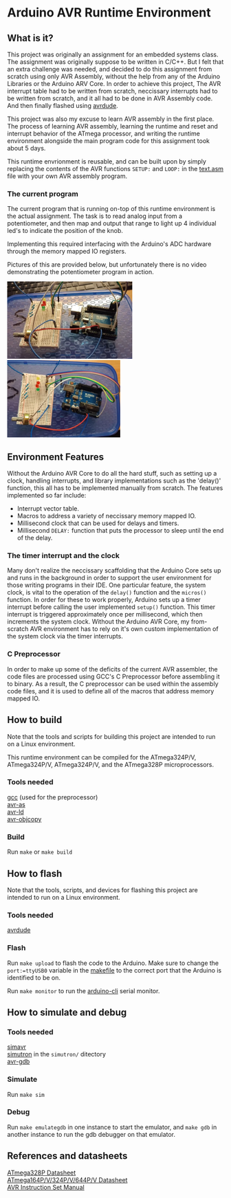 # Arduino AVR Runtime Environment




## What is it?
This project was originally an assignment for an embedded systems class. The assignment was originally suppose to be written in C/C++. But I felt that an extra challenge was needed, and decided to do this assignment from scratch using only AVR Assembly, without the help from any of the Arduino Libraries or the Arduino ARV Core. In order to achieve this project, The AVR interrupt table had to be written from scratch, neccissary interrupts had to be written from scratch, and it all had to be done in AVR Assembly code. And then finally flashed using [avrdude](https://github.com/avrdudes/avrdude).

This project was also my excuse to learn AVR assembly in the first place. The process of learning AVR assembly, learning the runtime and reset and interrupt behavior of the ATmega processor, and writing the runtime environment alongside the main program code for this assignment took about 5 days.

This runtime envrionment is reusable, and can be built upon by simply replacing the contents of the AVR functions `SETUP:` and `LOOP:` in the [text.asm](/text.asm) file with your own AVR assembly program.


### The current program
The current program that is running on-top of this runtime environment is the actual assignment. The task is to read analog input from a potentiometer, and then map and output that range to light up 4 individual led's to indicate the position of the knob.

Implementing this required interfacing with the Arduino's ADC hardware through the memory mapped IO registers.

Pictures of this are provided below, but unfortunately there is no video demonstrating the potentiometer program in action.

<img height="180" src="media/image1.webp" alt="image1"> <img height="180" src="media/image2.webp" alt="image2">


## Environment Features
Without the Arduino AVR Core to do all the hard stuff, such as setting up a clock, handling interrupts, and library implementations such as the 'delay()' function, this all has to be implemented manually from scratch. The features implemented so far include:

- Interrupt vector table.
- Macros to address a variety of neccissary memory mapped IO.
- Millisecond clock that can be used for delays and timers.
- Millisecond `DELAY:` function that puts the processor to sleep until the end of the delay.


### The timer interrupt and the clock
Many don't realize the neccissary scaffolding that the Arduino Core sets up and runs in the background in order to support the user environment for those writing programs in their IDE. One particular feature, the system clock, is vital to the operation of the `delay()` function and the `micros()` function. In order for these to work properly, Arduino sets up a timer interrupt before calling the user implemented `setup()` function. This timer interrupt is triggered approximately once per millisecond, which then increments the system clock. Without the Arduino AVR Core, my from-scratch AVR environment has to rely on it's own custom implementation of the system clock via the timer interrupts.


### C Preprocessor
In order to make up some of the deficits of the current AVR assembler, the code files are processed using GCC's C Preprocessor before assembling it to binary. As a result, the C preprocessor can be used within the assembly code files, and it is used to define all of the macros that address memory mapped IO.


## How to build
Note that the tools and scripts for building this project are intended to run on a Linux environment.

This runtime environment can be compiled for the ATmega324P/V, ATmega324P/V, ATmega324P/V, and the ATmega328P microprocessors.

### Tools needed
[gcc](https://gcc.gnu.org/) (used for the preprocessor) \
[avr-as](https://linux.die.net/man/1/avr-as) \
[avr-ld](https://linux.die.net/man/1/avr-ld) \
[avr-objcopy](https://linux.die.net/man/1/avr-objcopy)


### Build
Run `make` or `make build`



## How to flash
Note that the tools, scripts, and devices for flashing this project are intended to run on a Linux environment.

### Tools needed
[avrdude](https://github.com/avrdudes/avrdude)

### Flash
Run `make upload` to flash the code to the Arduino.
Make sure to change the `port:=ttyUSB0` variable in the [makefile](/makefile) to the correct port that the Arduino is identified to be on.

Run `make monitor` to run the [arduino-cli](https://github.com/arduino/arduino-cli) serial monitor.


## How to simulate and debug

### Tools needed

[simavr](https://github.com/buserror/simavr) \
[simutron](https://sourceforge.net/projects/simutron/) in the `simutron/` ditectory \
[avr-gdb](https://linux.die.net/man/1/avr-gdb)

### Simulate

Run `make sim`

### Debug

Run `make emulategdb` in one instance to start the emulator, and `make gdb` in another instance to run the gdb debugger on that emulator.

## References and datasheets

[ATmega328P Datasheet](https://ww1.microchip.com/downloads/en/DeviceDoc/Atmel-7810-Automotive-Microcontrollers-ATmega328P_Datasheet.pdf) \
[ATmega164P/V/324P/V/644P/V Datasheet](https://ww1.microchip.com/downloads/aemDocuments/documents/OTH/ProductDocuments/DataSheets/ATmega164P-324P-644P-Data-Sheet-40002071A.pdf) \
[AVR Instruction Set Manual](https://ww1.microchip.com/downloads/en/DeviceDoc/AVR-Instruction-Set-Manual-DS40002198A.pdf)
